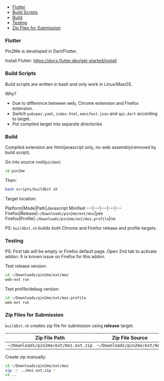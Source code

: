 <!-- TOC -->

- [Flutter](#flutter)
- [Build Scripts](#build-scripts)
- [Build](#build)
- [Testing](#testing)
- [Zip Files for Submission](#zip-files-for-submission)

<!-- /TOC -->

### Flutter

Pin2Me is developed in Dart/Flutter.

Install Flutter: https://docs.flutter.dev/get-started/install

### Build Scripts

Build scripts are written in bash and only work in Linux/MaxOS.

Why?
- Due to difference between web, Chrome extension and Firefox extension.
- Switch `pubspec.yaml`, `index.html`, `manifest.json` and `api.dart` according to target.
- Put compiled target into separate directories

### Build

Compiled extension are html/javascript only, no web assembly(removed by build script).

Go into source root(`pin2me`):

```sh
cd pin2me
```

Then:

```sh
bash scripts/buildExt.sh
```

Target location:

Platform|Mode|Path|Javascript Minified
---|---|---|---|---
Firefox|Release|`~/Downloads/pin2me/ext/moz`|yes
Firefox|Profile|`~/Downloads/pin2me/ext/moz.profile`|no

PS: `buildExt.sh` builds both Chrome and Firefox release and profile targets.

### Testing

PS: First tab will be empty or Firefox default page. Open 2nd tab to activate addon. It is known issue on Firefox for this addon.

Test release version:
```sh
cd ~/Downloads/pin2me/ext/moz
web-ext run
```

Test profile/debug version:
```sh
cd ~/Downloads/pin2me/ext/moz.profile
web-ext run
```

### Zip Files for Submission

`buildExt.sh` creates zip file for submission using **release** target.

Zip File Path|Zip File Source
---|---
`~/Downloads/pin2me/ext/moz.ext.zip`|`~/Downloads/pin2me/ext/moz`

Create zip manually:
```sh
cd ~/Downloads/pin2me/ext/moz
zip -r ../moz.ext.zip *
cd ..
```
